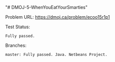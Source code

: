 "# DMOJ-5-WhenYouEatYourSmarties" 

Problem URL:
    https://dmoj.ca/problem/ecoo15r1p1
    
Test Status: 

    Fully passed.
    
Branches:

    master: Fully passed. Java. Netbeans Project.
